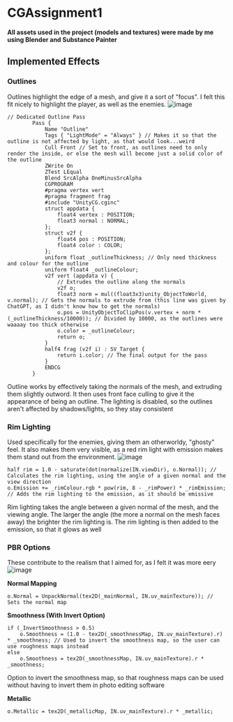 # CGAssignment1
**All assets used in the project (models and textures) were made by me using Blender and Substance Painter**
## Implemented Effects
### Outlines
Outlines highlight the edge of a mesh, and give it a sort of "focus". I felt this fit nicely to highlight the player, as well as the enemies.
![image](https://github.com/user-attachments/assets/40578e95-9d47-4f5e-8d6e-e0d2a98df9d5)
```hlsl
// Dedicated Outline Pass
        Pass {
            Name "Outline"
            Tags { "LightMode" = "Always" } // Makes it so that the outline is not affected by light, as that would look...weird
            Cull Front // Set to front, as outlines need to only render the inside, or else the mesh will become just a solid color of the outline
            ZWrite On
            ZTest LEqual
            Blend SrcAlpha OneMinusSrcAlpha
            CGPROGRAM
            #pragma vertex vert
            #pragma fragment frag
            #include "UnityCG.cginc"
            struct appdata {
                float4 vertex : POSITION;
                float3 normal : NORMAL;
            };
            struct v2f {
                float4 pos : POSITION;
                float4 color : COLOR;
            };
            uniform float _outlineThickness; // Only need thickness and colour for the outline
            uniform float4 _outlineColour;
            v2f vert (appdata v) {
                // Extrudes the outline along the normals
                v2f o;
                float3 norm = mul((float3x3)unity_ObjectToWorld, v.normal); // Gets the normals to extrude from (this line was given by ChatGPT, as I didn't know how to get the normals)
                o.pos = UnityObjectToClipPos(v.vertex + norm * (_outlineThickness/10000)); // Divided by 10000, as the outlines were waaaay too thick otherwise
                o.color = _outlineColour;
                return o;
            }
            half4 frag (v2f i) : SV_Target {
                return i.color; // The final output for the pass
            }
            ENDCG
        }
```
Outline works by effectively taking the normals of the mesh, and extruding them slightly outword. It then uses front face culling to give it the appearance of being an outline. The lighting is disabled, so the outlines aren't affected by shadows/lights, so they stay consistent

### Rim Lighting
Used specifically for the enemies, giving them an otherworldy, "ghosty" feel. It also makes them very visible, as a red rim light with emission makes them stand out from the environment.
![image](https://github.com/user-attachments/assets/7177cb81-6587-4217-9a29-0f48a3d5ede9)
```hlsl
half rim = 1.0 - saturate(dot(normalize(IN.viewDir), o.Normal)); // Calculates the rim lighting, using the angle of a given normal and the view direction
o.Emission += _rimColour.rgb * pow(rim, 8 - _rimPower) * _rimEmission; // Adds the rim lighting to the emission, as it should be emissive
```
Rim lighting takes the angle between a given normal of the mesh, and the viewing angle. The larger the angle (the more a normal on the mesh faces away) the brighter the rim lighting is. The rim lighting is then added to the emission, so that it glows as well

### PBR Options
These contribute to the realism that I aimed for, as I felt it was more eery
![image](https://github.com/user-attachments/assets/5fd81d53-09c0-4b49-af2f-7ad8a706a950)

**Normal Mapping**
```hlsl
o.Normal = UnpackNormal(tex2D(_mainNormal, IN.uv_mainTexture)); // Sets the normal map
```

**Smoothness (With Invert Option)**
```hlsl
if (_InvertSmoothness > 0.5)
    o.Smoothness = (1.0 - tex2D(_smoothnessMap, IN.uv_mainTexture).r) * _smoothness; // Used to invert the smoothness map, so the user can use roughness maps instead
else
    o.Smoothness = tex2D(_smoothnessMap, IN.uv_mainTexture).r * _smoothness;
```
Option to invert the smoothness map, so that roughness maps can be used without having to invert them in photo editing software

**Metallic**
```hlsl
o.Metallic = tex2D(_metallicMap, IN.uv_mainTexture).r * _metallic;
```
